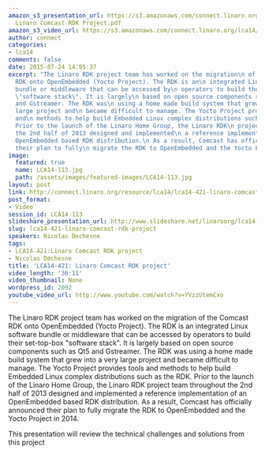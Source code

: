 ```yaml
---
amazon_s3_presentation_url: https://s3.amazonaws.com/connect.linaro.org/lca14/presentations/LCA14-113-
  Linaro Comcast RDK Project.pdf
amazon_s3_video_url: https://s3.amazonaws.com/connect.linaro.org/lca14/videos/03-03-Monday/LCA14-421-+Linaro+Comcast+RDK+project.mp4
author: connect
categories:
- lca14
comments: false
date: 2015-07-24 14:05:37
excerpt: "The Linaro RDK project team has worked on the migration\n of the Comcast
  RDK onto OpenEmbedded (Yocto Project). The RDK is an\n integrated Linux software
  bundle or middleware that can be accessed by\n operators to build their set-top-box
  \"software stack\". It is largely\n based on open source components such as Qt5
  and Gstreamer. The RDK was\n using a home made build system that grew into a very
  large project and\n became difficult to manage. The Yocto Project provides tools
  and\n methods to help build Embedded Linux complex distributions such as the\n RDK.
  Prior to the launch of the Linaro Home Group, the Linaro RDK\n project team throughout
  the 2nd half of 2013 designed and implemented\n a reference implementation of an
  OpenEmbedded based RDK distribution.\n As a result, Comcast has officially announced
  their plan to fully\n migrate the RDK to OpenEmbedded and the Yocto Project in 2014."
image:
  featured: true
  name: LCA14-113.jpg
  path: /assets/images/featured-images/LCA14-113.jpg
layout: post
link: http://connect.linaro.org/resource/lca14/lca14-421-linaro-comcast-rdk-project/
post_format:
- Video
session_id: LCA14-113
slideshare_presentation_url: http://www.slideshare.net/linaroorg/lca14-113-linarocomcastrdkproject
slug: lca14-421-linaro-comcast-rdk-project
speakers: Nicolas Dechesne
tags:
- LCA14-421:Linaro Comcast RDK project
- Nicolas Dechesne
title: 'LCA14-421: Linaro Comcast RDK project'
video_length: '36:11'
video_thumbnail: None
wordpress_id: 2092
youtube_video_url: http://www.youtube.com/watch?v=YVzzUtemCxo
---
```


The Linaro RDK project team has worked on the migration
of the Comcast RDK onto OpenEmbedded (Yocto Project). The RDK is an
integrated Linux software bundle or middleware that can be accessed by
operators to build their set-top-box "software stack". It is largely
based on open source components such as Qt5 and Gstreamer. The RDK was
using a home made build system that grew into a very large project and
became difficult to manage. The Yocto Project provides tools and
methods to help build Embedded Linux complex distributions such as the
RDK. Prior to the launch of the Linaro Home Group, the Linaro RDK
project team throughout the 2nd half of 2013 designed and implemented
a reference implementation of an OpenEmbedded based RDK distribution.
As a result, Comcast has officially announced their plan to fully
migrate the RDK to OpenEmbedded and the Yocto Project in 2014.

This presentation will review the technical challenges and solutions from this project